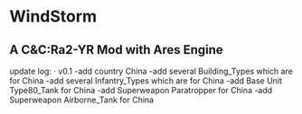 # WindStorm
A C&amp;C:Ra2-YR Mod with Ares Engine
--------------------------------------
update log:
· v0.1   -add country China
         -add several Building_Types which are for China
         -add several Infantry_Types which are for China
         -add Base Unit Type80_Tank for China
         -add Superweapon Paratropper for China
         -add Superweapon Airborne_Tank for China
